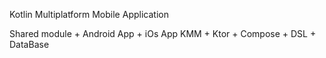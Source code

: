 Kotlin Multiplatform Mobile Application

Shared module + Android App + iOs App
KMM + Ktor + Compose + DSL + DataBase

